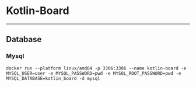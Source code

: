# Kotlin-Board

---

## Database
### Mysql
```declarative
docker run --platform linux/amd64 -p 3306:3306 --name kotlin-board -e MYSQL_USER=user -e MYSQL_PASSWORD=pwd -e MYSQL_ROOT_PASSWORD=pwd -e MYSQL_DATABASE=kotlin_board -d mysql
```
